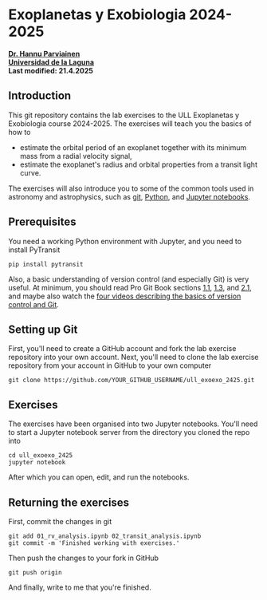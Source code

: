 # Exoplanetas y Exobiologia 2024-2025

**[Dr. Hannu Parviainen](mailto:hannu@iac.es)**</br>
**[Universidad de la Laguna](https://www.ull.es)**</br>
**Last modified: 21.4.2025**

## Introduction

This git repository contains the lab exercises to the ULL Exoplanetas y Exobiologia course
2024-2025. The exercises will teach you the basics of how to 

- estimate the orbital period of an exoplanet together with its minimum mass from a radial 
  velocity signal,
- estimate the exoplanet's radius and orbital properties from a transit light curve.

The exercises will also introduce you to some of the common tools used in astronomy and 
astrophysics, such as [git](https://git-scm.com), [Python](https://www.python.org/), 
and [Jupyter notebooks](https://jupyter.org/).

## Prerequisites

You need a working Python environment with Jupyter, and you need to install PyTransit 

    pip install pytransit 

Also, a basic understanding of version control (and especially Git) is very useful. At minimum, 
you should read Pro Git Book sections [1.1](https://git-scm.com/book/en/v2/Getting-Started-About-Version-Control), 
[1.3](https://git-scm.com/book/en/v2/Getting-Started-What-is-Git%3F), 
and [2.1](https://git-scm.com/book/en/v2/Git-Basics-Getting-a-Git-Repository), and maybe also watch the
[four videos describing the basics of version control and Git](https://git-scm.com/videos). 

## Setting up Git

First, you'll need to create a GitHub account and fork the lab exercise repository into your own account. Next, 
you'll need to clone the lab exercise repository from your account in GitHub to your own computer

    git clone https://github.com/YOUR_GITHUB_USERNAME/ull_exoexo_2425.git

## Exercises

The exercises have been organised into two Jupyter notebooks. You'll need to start a Jupyter notebook
server from the directory you cloned the repo into

    cd ull_exoexo_2425
    jupyter notebook

After which you can open, edit, and run the notebooks.

## Returning the exercises

First, commit the changes in git

    git add 01_rv_analysis.ipynb 02_transit_analysis.ipynb
    git commit -m 'Finished working with exercises.'

Then push the changes to your fork in GitHub

    git push origin

And finally, write to me that you're finished.


